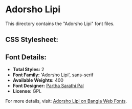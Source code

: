 # Adorsho Lipi

This directory contains the "Adorsho Lipi" font files.

## CSS Stylesheet:


## Font Details:
- **Total Styles:** 2
- **Font Family:** 'Adorsho Lipi', sans-serif
- **Available Weights:** 400
- **Font Designer:** [Partha Sarathi Pal](mailto:p.s.pal.2006@gmail.com)
- **License:** GPL

For more details, visit: [Adorsho Lipi on Bangla Web Fonts](https://banglawebfonts.pages.dev/adorsho-lipi/#about).